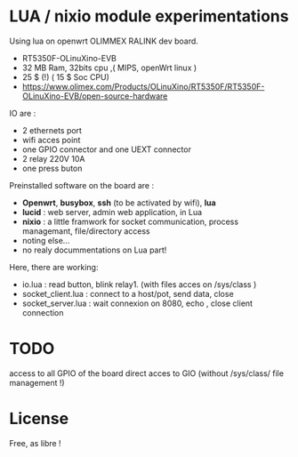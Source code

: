 LUA / nixio module experimentations
===

Using lua on openwrt OLIMMEX RALINK dev board.
* RT5350F-OLinuXino-EVB
* 32 MB Ram, 32bits cpu ,( MIPS, openWrt linux )
* 25 $ (!) ( 15 $ Soc CPU)
* https://www.olimex.com/Products/OLinuXino/RT5350F/RT5350F-OLinuXino-EVB/open-source-hardware

IO are :
* 2 ethernets port
* wifi acces point
* one GPIO connector and one UEXT connector
* 2 relay 220V 10A
* one press buton


Preinstalled software on the board are :
* **Openwrt**, **busybox**, **ssh** (to be activated by wifi), **lua**
* **lucid** : web server, admin web application, in Lua
* **nixio** : a little framwork for socket communication, process managemant, file/directory access
* noting else...
* no realy docummentations on Lua part!

Here, there are working:
* io.lua : read button, blink relay1. (with files acces on /sys/class )
* socket_client.lua : connect to a host/pot, send data, close
* socket_server.lua : wait connexion on 8080, echo , close client connection

TODO
===

access to all GPIO of the board
direct acces to GIO (without /sys/class/ file management !)

License
===
Free, as libre !
